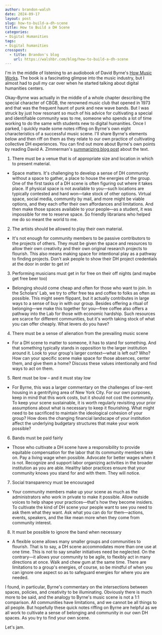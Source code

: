 ```yaml
---
author: brandon-walsh
date: 2024-09-17
layout: post
slug: how-to-build-a-dh-scene
title: How to Build a DH Scene
categories:
- Digital Humanities
tags:
- Digital humanities
crosspost:
  - title: Brandon's blog
    url: https://walshbr.com/blog/how-to-build-a-dh-scene
---
```

I'm in the middle of listening to an audiobook of David Byrne's [How Music Works](https://www.penguinrandomhouse.com/books/535976/how-music-works-by-david-byrne/9780804188937/). The book is a fascinating glimpse into the music industry, but I almost had to pull my car over when he started talking about digital humanities centers. 

Okay–Byrne was actually in the middle of a whole chapter describing the special character of CBGB, the renowned music club that opened in 1973 and that was the frequent haunt of punk and new wave bands. But I was struck by just how resonant so much of his advice for cultivating a special and identifiable community was to me, someone who spends a lot of time working to do the same with students new to digital humanities. Once I parked, I quickly made some notes riffing on Byrne's own eight characteristics of a successful music scene. I'll share Byrne's elements below and then riff on them as they relate to our own practice of cultivating collective DH experiences. You can find out more about Byrne's own points by reading David A. Zimmerman's [summarizing blog post](https://loud-time.blogspot.com/2012/12/this-aint-no-memoir-how-to-make-scene.html) about the text.

1. There must be a venue that is of appropriate size and location in which to present material.
  - Space matters. It's challenging to develop a sense of DH community without a space to gather, a place to house the energies of the group. One of the first tasks of a DH scene is often figuring out where it takes place. If physical space is not available to you—such locations are typically contested and hard won—take stock of other options. Virtual space, social media, community by mail, and more might be viable options, and they each offer their own affordances and limitations. And then make those spaces available to your people—as a student, it was impossible for me to reserve space. So friendly librarians who helped me do so meant the world to me.
2. The artists should be allowed to play their own material.
  - It's not enough for community members to be passive contributors to the projects of others. They must be given the space and resources to allow their own creativity and their own original research projects to flourish. This also means making space for intentional play as a pathway to finding projects. Don't ask people to show their DH project credentials at the door in order to get in!
3. Performing musicians must get in for free on their off nights (and maybe get free beer too)
  - Belonging should come cheap and often for those who want to join. In the Scholars' Lab, we try to offer free tea and coffee to folks as often as possible. This might seem flippant, but it actually contributes in large ways to a sense of buy in with our group. Besides offering a ritual of belonging—we make this together for you—free coffee also offers a pathway into the Lab for those with economic hardship. Such resources are scarce for different communities, but it's worth taking stock of what you can offer cheaply. What levers do you have?
4. There must be a sense of alienation from the prevailing music scene
  - For a DH scene to matter to someone, it has to stand for something. And that something typically stands in opposition to the larger institution around it. Look to your group's larger context—what is left out? Who? How can your specific scene make space for those absences, center them, and give them a home? Discuss these values intentionally and find ways to act on them.
5. Rent must be low – and it must stay low
  - For Byrne, this was a larger commentary on the challenges of low-rent housing in a gentrifying area of New York City. For our own purposes, keep in mind that this work costs, but it should not cost the community. To keep your scene sustainable, it is worth regularly revisiting your prior assumptions about what is necessary to keep it flourishing. What might need to be sacrificed to maintain the ideological cohesion of your group? How does the changing financial landscape of your institution affect the underlying budgetary structures that make your work possible?
6. Bands must be paid fairly
  - Those who cultivate a DH scene have a responsibility to provide equitable compensation for the labor that its community members take on. Pay a living wage when possible. Advocate for better wages when it is not. Recognize and support labor organizing activities in the broader institution as you are able. Healthy labor practices ensure that your community knows you stand for and with them. They will notice.
7. Social transparency must be encouraged
  - Your community members make up your scene as much as the administrators who work in private to make it possible. Allow outside voices to help shape your practices—that's how they become insiders. To cultivate the kind of DH scene your people want to see you need to ask them what they want. Ask what you can do for them—actions, events, speakers, and the like mean more when they come from community interest.
8. It must be possible to ignore the band when necessary
  - A flexible scene allows many smaller groups and communities to flourish. That is to say, a DH scene accommodates more than one use at one time. This is not to say smaller initiatives need be neglected. On the contrary—it allows your community to be agile, to flexibly act in many directions at once. Walk and chew gum at the same time. There are limitations to a group's energies, of course, so be mindful of when you can ignore one aspect so as to safeguard energies for where you are needed. 

I found, in particular, Byrne's commentary on the intersections between spaces, policies, and creativity to be illuminating. Obviously there is much more to be said, and the analogy to Byrne's music scene is not a 1:1 comparison. All communities have  limitations, and we cannot be all things to all people. But hopefully these quick notes riffing on Byrne are helpful as we all work to cultivate a sense of belonging and community in our own DH spaces. As you try to find your own scene. 

Let's jam.
